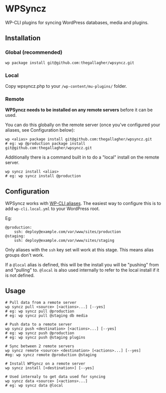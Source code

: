 # WPSyncz

WP-CLI plugins for syncing WordPress databases, media and plugins.

## Installation

### Global (recommended)

    wp package install git@github.com:thegallagher/wpsyncz.git
    
### Local

Copy wpsyncz.php to your `/wp-content/mu-plugins/` folder.

### Remote

**WPSyncz needs to be installed on any remote servers** before it can be used.

You can do this globally on the remote server (once you've configured your aliases, see Configuration below):
    
    wp <alias> package install git@github.com:thegallagher/wpsyncz.git
    # eg: wp @production package install git@github.com:thegallagher/wpsyncz.git

Additionally there is a command built in to do a "local" install on the remote server.

    wp syncz install <alias>
    # eg: wp syncz install @production

## Configuration

WPSyncz works with [WP-CLI aliases](https://make.wordpress.org/cli/handbook/running-commands-remotely/#aliases).
The easiest way to configure this is to add `wp-cli.local.yml` to your WordPress root.

Eg:

    @production:
        ssh: deploy@example.com/var/www/sites/production
    @staging:
        ssh: deploy@example.com/var/www/sites/staging
      
Only aliases with the `ssh` key set will work at this stage. This means alias groups don't work.

If a `@local` alias is defined, this will be the install you will be "pushing" from and "pulling" to.
`@local` is also used internally to refer to the local install if it is not defined.

## Usage

    # Pull data from a remote server
    wp syncz pull <source> [<actions>...] [--yes]
    # eg: wp syncz pull @production
    # eg: wp syncz pull @staging db media
    
    # Push data to a remote server
    wp syncz push <destination> [<actions>...] [--yes]
    # eg: wp syncz push @production
    # eg: wp syncz push @staging plugins
    
    # Sync between 2 remote servers
    wp syncz remote <source> <destination> [<actions>...] [--yes]
    #eg: wp syncz remote @production @staging
    
    # Install WPSyncz on a remote server
    wp syncz install [<destination>] [--yes]
    
    # Used internaly to get data used for syncing
    wp syncz data <source> [<actions>...]
    # eg: wp syncz data @local